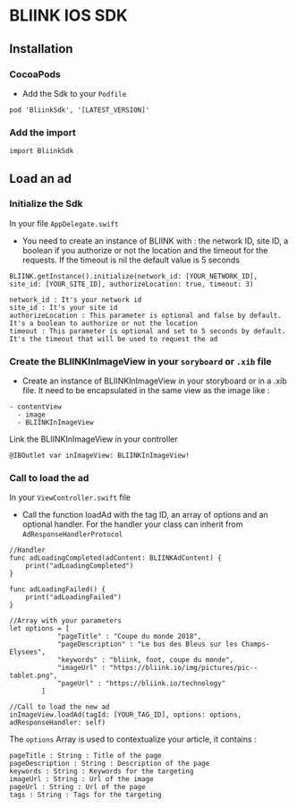 # BLIINK IOS SDK

## Installation
### CocoaPods
- Add the Sdk to your ```Podfile```
```
pod 'BliinkSdk', '[LATEST_VERSION]'
```
### Add the import
```
import BliinkSdk
```
## Load an ad
### Initialize the Sdk
In your file ```AppDelegate.swift```
- You need to create an instance of BLIINK with : the network ID, site ID, a boolean if you authorize or not the location and the timeout for the requests. If the timeout is nil the default value is 5 seconds
```
BLIINK.getInstance().initialize(network_id: [YOUR_NETWORK_ID], site_id: [YOUR_SITE_ID], authorizeLocation: true, timeout: 3)
```
```
network_id : It's your network id
site_id : It's your site id
authorizeLocation : This parameter is optional and false by default. It's a boolean to authorize or not the location
timeout : This parameter is optional and set to 5 seconds by default. It's the timeout that will be used to request the ad
```
### Create the BLIINKInImageView in your ```soryboard``` or ```.xib``` file
- Create an instance of BLIINKInImageView in your storyboard or in a .xib file. It need to be encapsulated in the same view as the image like :
```
- contentView
  - image
  - BLIINKInImageView
 ```
Link the BLIINKInImageView in your controller
```
@IBOutlet var inImageView: BLIINKInImageView!
```

### Call to load the ad
In your ```ViewController.swift``` file
- Call the function loadAd with the tag ID, an array of options and an optional handler. For the handler your class can inherit from ```AdResponseHandlerProtocol```
```
//Handler
func adLoadingCompleted(adContent: BLIINKAdContent) {
    print("adLoadingCompleted")
}
    
func adLoadingFailed() {
    print("adLoadingFailed")
}

//Array with your parameters
let options = [
            "pageTitle" : "Coupe du monde 2018",
            "pageDescription" : "Le bus des Bleus sur les Champs-Elysees",
            "keywords" : "bliink, foot, coupe du monde",
            "imageUrl" : "https://bliink.io/img/pictures/pic--tablet.png",
            "pageUrl" : "https://bliink.io/technology"
        ]

//Call to load the new ad
inImageView.loadAd(tagId: [YOUR_TAG_ID], options: options, adResponseHandler: self)
```
The ```options``` Array is used to contextualize your article, it contains :
````
pageTitle : String : Title of the page
pageDescription : String : Description of the page
keywords : String : Keywords for the targeting
imageUrl : String : Url of the image
pageUrl : String : Url of the page
tags : String : Tags for the targeting
